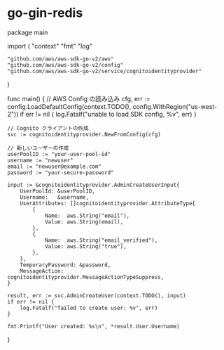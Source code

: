 # go-gin-redis

package main

import (
    "context"
    "fmt"
    "log"

    "github.com/aws/aws-sdk-go-v2/aws"
    "github.com/aws/aws-sdk-go-v2/config"
    "github.com/aws/aws-sdk-go-v2/service/cognitoidentityprovider"
)

func main() {
    // AWS Config の読み込み
    cfg, err := config.LoadDefaultConfig(context.TODO(), config.WithRegion("us-west-2"))
    if err != nil {
        log.Fatalf("unable to load SDK config, %v", err)
    }

    // Cognito クライアントの作成
    svc := cognitoidentityprovider.NewFromConfig(cfg)

    // 新しいユーザーの作成
    userPoolID := "your-user-pool-id"
    username := "newuser"
    email := "newuser@example.com"
    password := "your-secure-password"

    input := &cognitoidentityprovider.AdminCreateUserInput{
        UserPoolId: &userPoolID,
        Username:   &username,
        UserAttributes: []cognitoidentityprovider.AttributeType{
            {
                Name:  aws.String("email"),
                Value: aws.String(email),
            },
            {
                Name:  aws.String("email_verified"),
                Value: aws.String("true"),
            },
        },
        TemporaryPassword: &password,
        MessageAction:     cognitoidentityprovider.MessageActionTypeSuppress,
    }

    result, err := svc.AdminCreateUser(context.TODO(), input)
    if err != nil {
        log.Fatalf("failed to create user: %v", err)
    }

    fmt.Printf("User created: %s\n", *result.User.Username)
}

